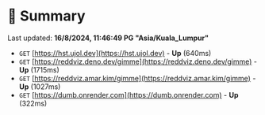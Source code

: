 # 📖 Summary
Last updated: **16/8/2024, 11:46:49 PG "Asia/Kuala_Lumpur"**

- `GET` [https://hst.ujol.dev](https://hst.ujol.dev) - **Up** (640ms)
- `GET` [https://reddviz.deno.dev/gimme](https://reddviz.deno.dev/gimme) - **Up** (1715ms)
- `GET` [https://reddviz.amar.kim/gimme](https://reddviz.amar.kim/gimme) - **Up** (1027ms)
- `GET` [https://dumb.onrender.com](https://dumb.onrender.com) - **Up** (322ms)
